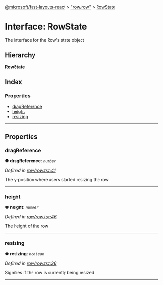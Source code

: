 [@microsoft/fast-layouts-react](../README.md) > ["row/row"](../modules/_row_row_.md) > [RowState](../interfaces/_row_row_.rowstate.md)

# Interface: RowState

The interface for the Row's state object

## Hierarchy

**RowState**

## Index

### Properties

* [dragReference](_row_row_.rowstate.md#dragreference)
* [height](_row_row_.rowstate.md#height)
* [resizing](_row_row_.rowstate.md#resizing)

---

## Properties

<a id="dragreference"></a>

###  dragReference

**● dragReference**: *`number`*

*Defined in [row/row.tsx:41](https://github.com/Microsoft/fast-dna/blob/164dd3ca/packages/fast-layouts-react/src/row/row.tsx#L41)*

The y-position where users started resizing the row

___
<a id="height"></a>

###  height

**● height**: *`number`*

*Defined in [row/row.tsx:46](https://github.com/Microsoft/fast-dna/blob/164dd3ca/packages/fast-layouts-react/src/row/row.tsx#L46)*

The height of the row

___
<a id="resizing"></a>

###  resizing

**● resizing**: *`boolean`*

*Defined in [row/row.tsx:36](https://github.com/Microsoft/fast-dna/blob/164dd3ca/packages/fast-layouts-react/src/row/row.tsx#L36)*

Signifies if the row is currently being resized

___

